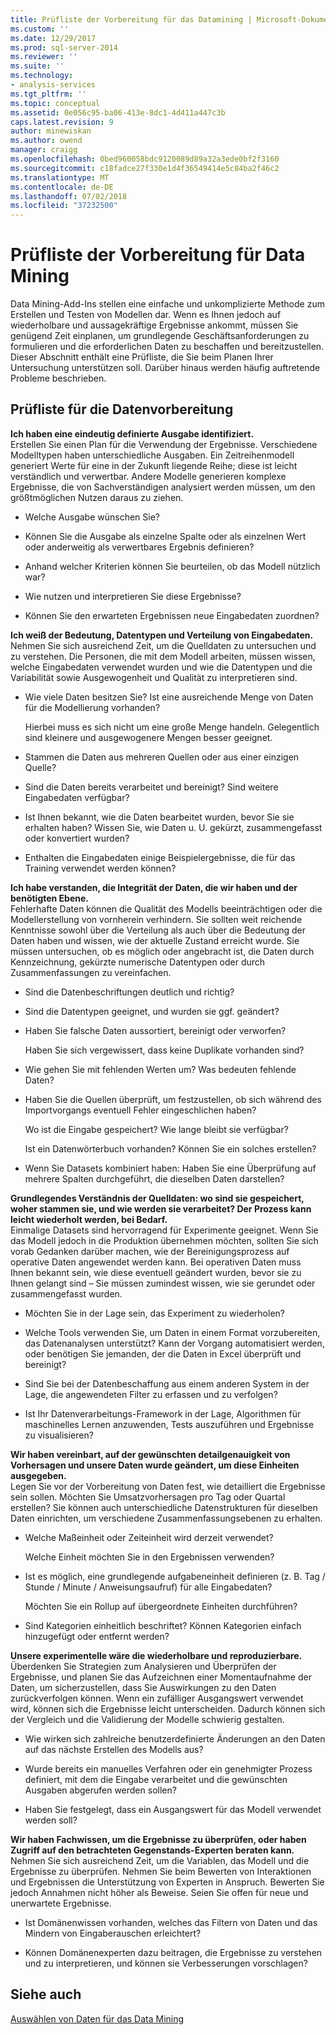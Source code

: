 ```yaml
---
title: Prüfliste der Vorbereitung für das Datamining | Microsoft-Dokumentation
ms.custom: ''
ms.date: 12/29/2017
ms.prod: sql-server-2014
ms.reviewer: ''
ms.suite: ''
ms.technology:
- analysis-services
ms.tgt_pltfrm: ''
ms.topic: conceptual
ms.assetid: 0e056c95-ba06-413e-8dc1-4d411a447c3b
caps.latest.revision: 9
author: minewiskan
ms.author: owend
manager: craigg
ms.openlocfilehash: 0bed960058bdc9120089d89a32a3ede0bf2f3160
ms.sourcegitcommit: c18fadce27f330e1d4f36549414e5c84ba2f46c2
ms.translationtype: MT
ms.contentlocale: de-DE
ms.lasthandoff: 07/02/2018
ms.locfileid: "37232500"
---
```

# <a name="checklist-of-preparation-for-data-mining"></a>Prüfliste der Vorbereitung für Data Mining
  Data Mining-Add-Ins stellen eine einfache und unkomplizierte Methode zum Erstellen und Testen von Modellen dar. Wenn es Ihnen jedoch auf wiederholbare und aussagekräftige Ergebnisse ankommt, müssen Sie genügend Zeit einplanen, um grundlegende Geschäftsanforderungen zu formulieren und die erforderlichen Daten zu beschaffen und bereitzustellen. Dieser Abschnitt enthält eine Prüfliste, die Sie beim Planen Ihrer Untersuchung unterstützen soll. Darüber hinaus werden häufig auftretende Probleme beschrieben.  
  
## <a name="checklist-of-data-preparation"></a>Prüfliste für die Datenvorbereitung  
 **Ich haben eine eindeutig definierte Ausgabe identifiziert.**  
 Erstellen Sie einen Plan für die Verwendung der Ergebnisse. Verschiedene Modelltypen haben unterschiedliche Ausgaben. Ein Zeitreihenmodell generiert Werte für eine in der Zukunft liegende Reihe; diese ist leicht verständlich und verwertbar. Andere Modelle generieren komplexe Ergebnisse, die von Sachverständigen analysiert werden müssen, um den größtmöglichen Nutzen daraus zu ziehen.  
  
-   Welche Ausgabe wünschen Sie?  
  
-   Können Sie die Ausgabe als einzelne Spalte oder als einzelnen Wert oder anderweitig als verwertbares Ergebnis definieren?  
  
-   Anhand welcher Kriterien können Sie beurteilen, ob das Modell nützlich war?  
  
-   Wie nutzen und interpretieren Sie diese Ergebnisse?  
  
-   Können Sie den erwarteten Ergebnissen neue Eingabedaten zuordnen?  
  
 **Ich weiß der Bedeutung, Datentypen und Verteilung von Eingabedaten.**  
 Nehmen Sie sich ausreichend Zeit, um die Quelldaten zu untersuchen und zu verstehen. Die Personen, die mit dem Modell arbeiten, müssen wissen, welche Eingabedaten verwendet wurden und wie die Datentypen und die Variabilität sowie Ausgewogenheit und Qualität zu interpretieren sind.  
  
-   Wie viele Daten besitzen Sie? Ist eine ausreichende Menge von Daten für die Modellierung vorhanden?  
  
     Hierbei muss es sich nicht um eine große Menge handeln. Gelegentlich sind kleinere und ausgewogenere Mengen besser geeignet.  
  
-   Stammen die Daten aus mehreren Quellen oder aus einer einzigen Quelle?  
  
-   Sind die Daten bereits verarbeitet und bereinigt? Sind weitere Eingabedaten verfügbar?  
  
-   Ist Ihnen bekannt, wie die Daten bearbeitet wurden, bevor Sie sie erhalten haben? Wissen Sie, wie Daten u. U. gekürzt, zusammengefasst oder konvertiert wurden?  
  
-   Enthalten die Eingabedaten einige Beispielergebnisse, die für das Training verwendet werden können?  
  
 **Ich habe verstanden, die Integrität der Daten, die wir haben und der benötigten Ebene.**  
 Fehlerhafte Daten können die Qualität des Modells beeinträchtigen oder die Modellerstellung von vornherein verhindern. Sie sollten weit reichende Kenntnisse sowohl über die Verteilung als auch über die Bedeutung der Daten haben und wissen, wie der aktuelle Zustand erreicht wurde. Sie müssen untersuchen, ob es möglich oder angebracht ist, die Daten durch Kennzeichnung, gekürzte numerische Datentypen oder durch Zusammenfassungen zu vereinfachen.  
  
-   Sind die Datenbeschriftungen deutlich und richtig?  
  
-   Sind die Datentypen geeignet, und wurden sie ggf. geändert?  
  
-   Haben Sie falsche Daten aussortiert, bereinigt oder verworfen?  
  
     Haben Sie sich vergewissert, dass keine Duplikate vorhanden sind?  
  
-   Wie gehen Sie mit fehlenden Werten um? Was bedeuten fehlende Daten?  
  
-   Haben Sie die Quellen überprüft, um festzustellen, ob sich während des Importvorgangs eventuell Fehler eingeschlichen haben?  
  
     Wo ist die Eingabe gespeichert? Wie lange bleibt sie verfügbar?  
  
     Ist ein Datenwörterbuch vorhanden? Können Sie ein solches erstellen?  
  
-   Wenn Sie Datasets kombiniert haben: Haben Sie eine Überprüfung auf mehrere Spalten durchgeführt, die dieselben Daten darstellen?  
  
 **Grundlegendes Verständnis der Quelldaten: wo sind sie gespeichert, woher stammen sie, und wie werden sie verarbeitet? Der Prozess kann leicht wiederholt werden, bei Bedarf.**  
 Einmalige Datasets sind hervorragend für Experimente geeignet. Wenn Sie das Modell jedoch in die Produktion übernehmen möchten, sollten Sie sich vorab Gedanken darüber machen, wie der Bereinigungsprozess auf operative Daten angewendet werden kann. Bei operativen Daten muss Ihnen bekannt sein, wie diese eventuell geändert wurden, bevor sie zu Ihnen gelangt sind – Sie müssen zumindest wissen, wie sie gerundet oder zusammengefasst wurden.  
  
-   Möchten Sie in der Lage sein, das Experiment zu wiederholen?  
  
-   Welche Tools verwenden Sie, um Daten in einem Format vorzubereiten, das Datenanalysen unterstützt? Kann der Vorgang automatisiert werden, oder benötigen Sie jemanden, der die Daten in Excel überprüft und bereinigt?  
  
-   Sind Sie bei der Datenbeschaffung aus einem anderen System in der Lage, die angewendeten Filter zu erfassen und zu verfolgen?  
  
-   Ist Ihr Datenverarbeitungs-Framework in der Lage, Algorithmen für maschinelles Lernen anzuwenden, Tests auszuführen und Ergebnisse zu visualisieren?  
  
 **Wir haben vereinbart, auf der gewünschten detailgenauigkeit von Vorhersagen und unsere Daten wurde geändert, um diese Einheiten ausgegeben.**  
 Legen Sie vor der Vorbereitung von Daten fest, wie detailliert die Ergebnisse sein sollen. Möchten Sie Umsatzvorhersagen pro Tag oder Quartal erstellen? Sie können auch unterschiedliche Datenstrukturen für dieselben Daten einrichten, um verschiedene Zusammenfassungsebenen zu erhalten.  
  
-   Welche Maßeinheit oder Zeiteinheit wird derzeit verwendet?  
  
     Welche Einheit möchten Sie in den Ergebnissen verwenden?  
  
-   Ist es möglich, eine grundlegende aufgabeneinheit definieren (z. B. Tag / Stunde / Minute / Anweisungsaufruf) für alle Eingabedaten?  
  
     Möchten Sie ein Rollup auf übergeordnete Einheiten durchführen?  
  
-   Sind Kategorien einheitlich beschriftet? Können Kategorien einfach hinzugefügt oder entfernt werden?  
  
 **Unsere experimentelle wäre die wiederholbare und reproduzierbare.**  
 Überdenken Sie Strategien zum Analysieren und Überprüfen der Ergebnisse, und planen Sie das Aufzeichnen einer Momentaufnahme der Daten, um sicherzustellen, dass Sie Auswirkungen zu den Daten zurückverfolgen können. Wenn ein zufälliger Ausgangswert verwendet wird, können sich die Ergebnisse leicht unterscheiden. Dadurch können sich der Vergleich und die Validierung der Modelle schwierig gestalten.  
  
-   Wie wirken sich zahlreiche benutzerdefinierte Änderungen an den Daten auf das nächste Erstellen des Modells aus?  
  
-   Wurde bereits ein manuelles Verfahren oder ein genehmigter Prozess definiert, mit dem die Eingabe verarbeitet und die gewünschten Ausgaben abgerufen werden sollen?  
  
-   Haben Sie festgelegt, dass ein Ausgangswert für das Modell verwendet werden soll?  
  
 **Wir haben Fachwissen, um die Ergebnisse zu überprüfen, oder haben Zugriff auf den betrachteten Gegenstands-Experten beraten kann.**  
 Nehmen Sie sich ausreichend Zeit, um die Variablen, das Modell und die Ergebnisse zu überprüfen. Nehmen Sie beim Bewerten von Interaktionen und Ergebnissen die Unterstützung von Experten in Anspruch. Bewerten Sie jedoch Annahmen nicht höher als Beweise. Seien Sie offen für neue und unerwartete Ergebnisse.  
  
-   Ist Domänenwissen vorhanden, welches das Filtern von Daten und das Mindern von Eingaberauschen erleichtert?  
  
-   Können Domänenexperten dazu beitragen, die Ergebnisse zu verstehen und zu interpretieren, und können sie Verbesserungen vorschlagen?  
  
## <a name="see-also"></a>Siehe auch  
 [Auswählen von Daten für das Data Mining](choosing-data-for-data-mining.md)  
  
  
